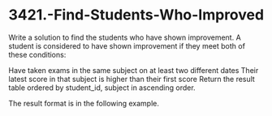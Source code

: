 # 3421.-Find-Students-Who-Improved

Write a solution to find the students who have shown improvement. A student is considered to have shown improvement if they meet both of these conditions:

Have taken exams in the same subject on at least two different dates
Their latest score in that subject is higher than their first score
Return the result table ordered by student_id, subject in ascending order.

The result format is in the following example.

 

